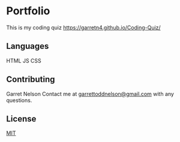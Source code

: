 # Portfolio
This is my coding quiz
https://garretn4.github.io/Coding-Quiz/




## Languages

HTML
JS
CSS

## Contributing
Garret Nelson
Contact me at garrettoddnelson@gmail.com with any questions.


## License
[MIT](https://choosealicense.com/licenses/mit/)
